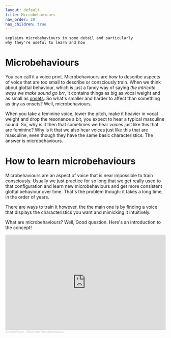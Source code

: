 ```yaml
---
layout: default
title: Microbehaviours
nav_order: 20
has_children: true
---
```

```
explains microbehaviours in some detail and particularly
why they're useful to learn and how
```
# Microbehaviours
You can call it a voice print.
Microbehaviours are how to describe aspects of voice that are too small to describe or consciously train. When we think about glottal behaviour, which is just a fancy way of saying _the intricate ways we make sound go brr_, it contains things as big as vocal weight and as small as [onsets](/wiki/pages/clarity/onsets). So what's smaller and harder to affect than something as tiny as onsets? Well, microbehaviours.

When you take a feminine voice, lower the pitch, make it heavier in vocal weight and drop the resonance a bit, you expect to hear a typical masculine sound. So, why is it then that sometimes we hear voices just like this that are feminine? Why is it that we also hear voices just like this that are masculine, even though they have the same basic characteristics. The answer is microbehaviours.


# How to learn microbehaviours
Microbehaviours are an aspect of voice that is near impossible to train consciously. Usually we just practice for so long that we get really used to that configuration and learn new microbehaviours and get more consistent glottal behaviour over time. That's the problem though: it takes a long time, in the order of years.

There are ways to train it however, the the main one is by finding a voice that displays the characteristics you want and mimicking it intuitively.


What are microbehaviours? Well, Good question.
Here's an introduction to the concept!
<iframe width="100%" height="300" scrolling="no" frameborder="no" allow="autoplay" src="https://w.soundcloud.com/player/?url=https%3A//api.soundcloud.com/tracks/1227336160&color=%23ff5500&auto_play=false&hide_related=false&show_comments=true&show_user=true&show_reposts=false&show_teaser=true&visual=true"></iframe><div style="font-size: 10px; color: #cccccc;line-break: anywhere;word-break: normal;overflow: hidden;white-space: nowrap;text-overflow: ellipsis; font-family: Interstate,Lucida Grande,Lucida Sans Unicode,Lucida Sans,Garuda,Verdana,Tahoma,sans-serif;font-weight: 100;"><a href="https://soundcloud.com/user-312238614" title="SumianVoice" target="_blank" style="color: #cccccc; text-decoration: none;">SumianVoice</a> · <a href="https://soundcloud.com/user-312238614/what-are-microbehaviours" title="What Are Microbehaviours" target="_blank" style="color: #cccccc; text-decoration: none;">What Are Microbehaviours</a></div>

